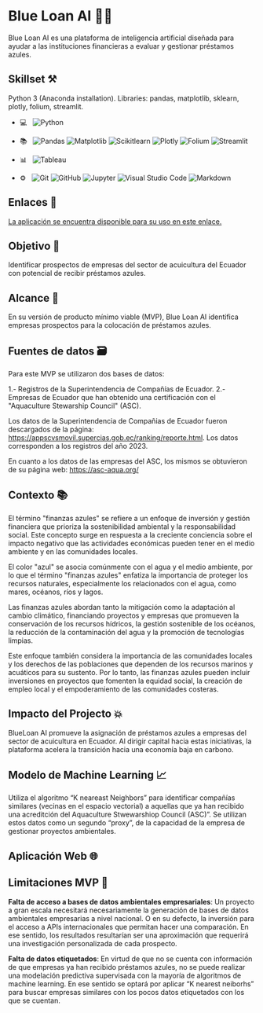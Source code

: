 # Blue Loan AI 🌊💲

Blue Loan AI es una plataforma de inteligencia artificial diseñada para ayudar a las instituciones financieras a evaluar y gestionar préstamos azules. 

## Skillset ⚒️

Python 3 (Anaconda installation). Libraries: pandas, matplotlib, sklearn, plotly, folium, streamlit.

- 💻 &nbsp;
  ![Python](https://img.shields.io/badge/-Python-333333?style=flat&logo=python)

- 📚 &nbsp;
  ![Pandas](https://img.shields.io/badge/-Pandas-333333?style=flat&logo=pandas)
  ![Matplotlib](https://img.shields.io/badge/-Matplotlib-333333?style=flat&logo=matplotlib)
  ![Scikitlearn](https://img.shields.io/badge/-Scikitlearn-333333?style=flat&logo=scikitlearn)
  ![Plotly](https://img.shields.io/badge/-Plotly-333333?style=flat&logo=plotly)
  ![Folium](https://img.shields.io/badge/-Folium-333333?style=flat&logo=folium)
  ![Streamlit](https://img.shields.io/badge/-Streamlit-333333?style=flat&logo=streamlit)

- 📊 &nbsp;
![Tableau](https://img.shields.io/badge/-Tableau-333333?style=flat&logo=tableau)

- ⚙️ &nbsp;
  ![Git](https://img.shields.io/badge/-Git-333333?style=flat&logo=git)
  ![GitHub](https://img.shields.io/badge/-GitHub-333333?style=flat&logo=github)
  ![Jupyter](https://img.shields.io/badge/-Jupyter-333333?style=flat&logo=jupyter)
  ![Visual Studio Code](https://img.shields.io/badge/-Visual%20Studio%20Code-333333?style=flat&logo=visual-studio-code&logoColor=007ACC)
  ![Markdown](https://img.shields.io/badge/-Markdown-333333?style=flat&logo=markdown)

## Enlaces 🔗

[La aplicación se encuentra disponible para su uso en este enlace.](https://blueloanai.streamlit.app/)


## Objetivo 🎯

Identificar prospectos de empresas del sector de acuicultura del Ecuador con potencial de recibir préstamos azules.

## Alcance 📐

En su versión de producto mínimo viable (MVP), Blue Loan AI identifica empresas prospectos para la colocación de préstamos azules.

## Fuentes de datos 🗃️

Para este MVP se utilizaron dos bases de datos:

1.- Registros de la Superintendencia de Compañías de Ecuador.
2.- Empresas de Ecuador que han obtenido una certificación con el "Aquaculture Stewarship Council" (ASC).

Los datos de la Superintendencia de Compañias de Ecuador fueron descargados de la página: https://appscvsmovil.supercias.gob.ec/ranking/reporte.html. Los datos corresponden a los registros del año 2023.

En cuanto a los datos de las empresas del ASC, los mismos se obtuvieron de su página web: https://asc-aqua.org/

## Contexto 📚

El término "finanzas azules" se refiere a un enfoque de inversión y gestión financiera que prioriza la sostenibilidad ambiental y la responsabilidad social. Este concepto surge en respuesta a la creciente conciencia sobre el impacto negativo que las actividades económicas pueden tener en el medio ambiente y en las comunidades locales.

El color "azul" se asocia comúnmente con el agua y el medio ambiente, por lo que el término "finanzas azules" enfatiza la importancia de proteger los recursos naturales, especialmente los relacionados con el agua, como mares, océanos, ríos y lagos.

Las finanzas azules abordan tanto la mitigación como la adaptación al cambio climático, financiando proyectos y empresas que promueven la conservación de los recursos hídricos, la gestión sostenible de los océanos, la reducción de la contaminación del agua y la promoción de tecnologías limpias.

Este enfoque también considera la importancia de las comunidades locales y los derechos de las poblaciones que dependen de los recursos marinos y acuáticos para su sustento. Por lo tanto, las finanzas azules pueden incluir inversiones en proyectos que fomenten la equidad social, la creación de empleo local y el empoderamiento de las comunidades costeras.

## Impacto del Projecto 💥

BlueLoan AI promueve la asignación de préstamos azules a empresas del sector de acuicultura en Ecuador. 
Al dirigir capital hacia estas iniciativas, la plataforma acelera la transición hacia una economía baja en carbono.

## Modelo de Machine Learning 📈

Utiliza el algoritmo “K neareast Neighbors” para identificar compañías similares (vecinas en el espacio vectorial) 
a aquellas que ya han recibido una acreditción del Aquaculture Stwewarshiop Council (ASC)”. 
Se utilizan estos datos como un segundo “proxy”, de la capacidad de la empresa de gestionar proyectos ambientales.

## Aplicación Web 🌐

## Limitaciones MVP 🚦

**Falta de acceso a bases de datos ambientales empresariales**: Un proyecto a gran escala necesitará necesariamente la generación 
de bases de datos ambientales empresarias a nivel nacional. O en su defecto, la inversión para el acceso a APIs internacionales que permitan 
hacer una comparación. En ese sentido, los resultados resultarían ser una aproximación que requerirá una investigación personalizada de cada prospecto. 

**Falta de datos etiquetados**: En virtud de que no se cuenta con información de que empresas ya han recibido préstamos azules, 
no se puede realizar una modelación predictiva supervisada con la mayoría de algoritmos de machine learning. 
En ese sentido se optará por aplicar “K nearest neiborhs” para buscar empresas similares con los pocos datos etiquetados con los que se cuentan.
